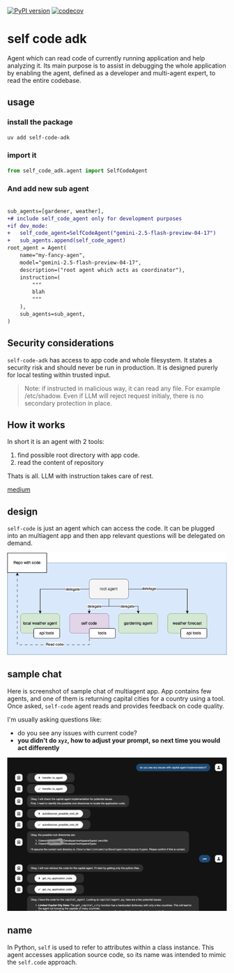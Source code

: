 [![PyPI version](https://badge.fury.io/py/self-code-adk.svg)](https://badge.fury.io/py/self-code-adk)
[![codecov](https://codecov.io/gh/n0npax/self-code-adk/graph/badge.svg)](https://codecov.io/gh/n0npax/self-code-adk)

# self code adk

Agent which can read code of currently running application and help analyzing it. Its main purpose is to assist in debugging the whole application by enabling the agent, defined as a developer and multi-agent expert, to read the entire codebase.

## usage

### install the package

```sh
uv add self-code-adk
```
### import it

```python
from self_code_adk.agent import SelfCodeAgent
```

### And add new sub agent

```diff

sub_agents=[gardener, weather],
+# include self_code_agent only for development purposes
+if dev_mode: 
+   self_code_agent=SelfCodeAgent("gemini-2.5-flash-preview-04-17")
+   sub_agents.append(self_code_agent)
root_agent = Agent(
    name="my-fancy-agen",
    model="gemini-2.5-flash-preview-04-17",
    description=("root agent which acts as coordinator"),
    instruction=(
        """
        blah   
        """
    ),
    sub_agents=sub_agent,
)
```

## Security considerations

`self-code-adk` has access to app code and whole filesystem. It states a security risk and should never be run in production. It is designed purerly for local testing within trusted input.

> Note: if instructed in malicious way, it can read any file. For example /etc/shadow. Even if LLM will reject request initialy, there is no secondary protection in place.

## How it works

In short it is an agent with 2 tools:

1. find possible root directory with app code.
2. read the content of repository

Thats is all. LLM with instruction takes care of rest.

[medium](https://medium.com/me/stats/post/d8c08464f293)

## design

`self-code` is just an agent which can access the code. It can be plugged into an multiagent app and then app relevant questions will be delegated on demand.

![design](assets/multiagent.drawio.png "design")

## sample chat

Here is screenshot of sample chat of multiagent app. App contains few agents, and one of them is returning capital cities for a country using a tool. Once asked, `self-code` agent reads and provides feedback on code quality.

I'm usually asking questions like:
- do you see any issues with current code?
- **you didn't do `xyz`, how to adjust your prompt, so next time you would act differently**

![sample chat](assets/sample-chat.png "Sample chat")

## name

In Python, `self` is used to refer to attributes within a class instance. This agent accesses application source code, so its name was intended to mimic the `self.code` approach.
